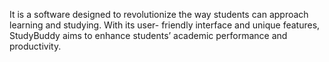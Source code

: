 It is a software designed to revolutionize the way students can approach learning and studying. With its user- friendly interface and unique features, StudyBuddy aims to enhance students’ academic performance and productivity. 
